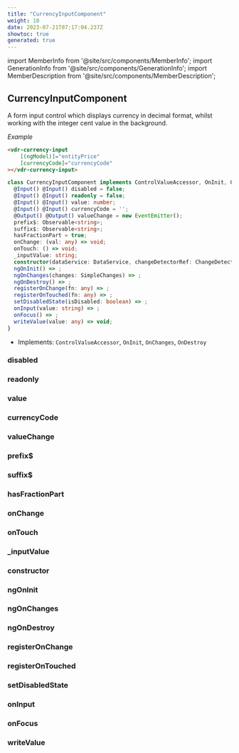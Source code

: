 ```yaml
---
title: "CurrencyInputComponent"
weight: 10
date: 2023-07-21T07:17:04.237Z
showtoc: true
generated: true
---
```

<!-- This file was generated from the Vendure source. Do not modify. Instead, re-run the "docs:build" script -->
import MemberInfo from '@site/src/components/MemberInfo';
import GenerationInfo from '@site/src/components/GenerationInfo';
import MemberDescription from '@site/src/components/MemberDescription';


## CurrencyInputComponent

<GenerationInfo sourceFile="packages/admin-ui/src/lib/core/src/shared/components/currency-input/currency-input.component.ts" sourceLine="33" packageName="@vendure/admin-ui" />

A form input control which displays currency in decimal format, whilst working
with the integer cent value in the background.

*Example*

```HTML
<vdr-currency-input
    [(ngModel)]="entityPrice"
    [currencyCode]="currencyCode"
></vdr-currency-input>
```

```ts title="Signature"
class CurrencyInputComponent implements ControlValueAccessor, OnInit, OnChanges, OnDestroy {
  @Input() @Input() disabled = false;
  @Input() @Input() readonly = false;
  @Input() @Input() value: number;
  @Input() @Input() currencyCode = '';
  @Output() @Output() valueChange = new EventEmitter();
  prefix$: Observable<string>;
  suffix$: Observable<string>;
  hasFractionPart = true;
  onChange: (val: any) => void;
  onTouch: () => void;
  _inputValue: string;
  constructor(dataService: DataService, changeDetectorRef: ChangeDetectorRef)
  ngOnInit() => ;
  ngOnChanges(changes: SimpleChanges) => ;
  ngOnDestroy() => ;
  registerOnChange(fn: any) => ;
  registerOnTouched(fn: any) => ;
  setDisabledState(isDisabled: boolean) => ;
  onInput(value: string) => ;
  onFocus() => ;
  writeValue(value: any) => void;
}
```
* Implements: <code>ControlValueAccessor</code>, <code>OnInit</code>, <code>OnChanges</code>, <code>OnDestroy</code>



<div className="members-wrapper">

### disabled

<MemberInfo kind="property" type=""   />


### readonly

<MemberInfo kind="property" type=""   />


### value

<MemberInfo kind="property" type="number"   />


### currencyCode

<MemberInfo kind="property" type=""   />


### valueChange

<MemberInfo kind="property" type=""   />


### prefix$

<MemberInfo kind="property" type="Observable&#60;string&#62;"   />


### suffix$

<MemberInfo kind="property" type="Observable&#60;string&#62;"   />


### hasFractionPart

<MemberInfo kind="property" type=""   />


### onChange

<MemberInfo kind="property" type="(val: any) =&#62; void"   />


### onTouch

<MemberInfo kind="property" type="() =&#62; void"   />


### _inputValue

<MemberInfo kind="property" type="string"   />


### constructor

<MemberInfo kind="method" type="(dataService: <a href='/docs/reference/admin-ui-api/providers/data-service#dataservice'>DataService</a>, changeDetectorRef: ChangeDetectorRef) => CurrencyInputComponent"   />


### ngOnInit

<MemberInfo kind="method" type="() => "   />


### ngOnChanges

<MemberInfo kind="method" type="(changes: SimpleChanges) => "   />


### ngOnDestroy

<MemberInfo kind="method" type="() => "   />


### registerOnChange

<MemberInfo kind="method" type="(fn: any) => "   />


### registerOnTouched

<MemberInfo kind="method" type="(fn: any) => "   />


### setDisabledState

<MemberInfo kind="method" type="(isDisabled: boolean) => "   />


### onInput

<MemberInfo kind="method" type="(value: string) => "   />


### onFocus

<MemberInfo kind="method" type="() => "   />


### writeValue

<MemberInfo kind="method" type="(value: any) => void"   />




</div>
